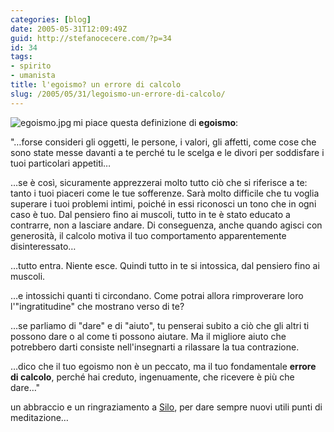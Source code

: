 ```yaml
---
categories: [blog]
date: 2005-05-31T12:09:49Z
guid: http://stefanocecere.com/?p=34
id: 34
tags:
- spirito
- umanista
title: l'egoismo? un errore di calcolo
slug: /2005/05/31/legoismo-un-errore-di-calcolo/
---
```


[<img alt="egoismo.jpg" src="http://stefanocecere.com/wp-content/uploads/sites/3/2008/04/egoismo.thumbnail.jpg" align="left" />](http://stefanocecere.com/wp-content/uploads/sites/3/2008/04/egoismo.jpg "egoismo.jpg")mi piace questa definizione di <span style="font-weight: bold">egoismo</span>:

"…forse consideri gli oggetti, le persone, i valori, gli affetti, come cose che sono state messe davanti a te perché tu le scelga e le divori per soddisfare i tuoi particolari appetiti…

…se è così, sicuramente apprezzerai molto tutto ciò che si riferisce a te: tanto i tuoi piaceri come le tue sofferenze. Sarà molto difficile che tu voglia superare i tuoi problemi intimi, poiché in essi riconosci un tono che in ogni caso è tuo. Dal pensiero fino ai muscoli, tutto in te è stato educato a contrarre, non a lasciare andare. Di conseguenza, anche quando agisci con generosità, il calcolo motiva il tuo comportamento apparentemente disinteressato…

…tutto entra. Niente esce. Quindi tutto in te si intossica, dal pensiero fino ai muscoli.

…e intossichi quanti ti circondano. Come potrai allora rimproverare loro l'"ingratitudine" che mostrano verso di te?

…se parliamo di "dare" e di "aiuto", tu penserai subito a ciò che gli altri ti possono dare o al come ti possono aiutare. Ma il migliore aiuto che potrebbero darti consiste nell'insegnarti a rilassare la tua contrazione.

…dico che il tuo egoismo non è un peccato, ma il tuo fondamentale <span style="font-weight: bold">errore di calcolo</span>, perché hai creduto, ingenuamente, che ricevere è più che dare…"

un abbraccio e un ringraziamento a [Silo](http://www.silo.net), per dare sempre nuovi utili punti di meditazione…